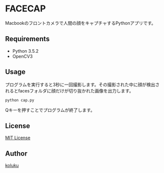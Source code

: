 # FACECAP

Macbookのフロントカメラで人間の顔をキャプチャするPythonアプリです。

## Requirements

- Python 3.5.2
- OpenCV3

## Usage

プログラムを実行すると3秒に一回撮影します。その撮影された中に顔が検出されるとfacesフォルダに顔だけが切り抜かれた画像を出力します。

```
python cap.py
```

Qキーを押すことでプログラムが終了します。

## License

[MIT License](LICENSE)

## Author

[koluku](https://github.com/koluku)
